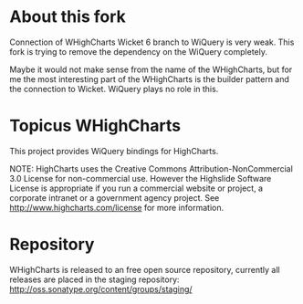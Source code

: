 About this fork
======================
Connection of WHighCharts Wicket 6 branch to WiQuery is very weak. This fork is trying to remove the dependency on the WiQuery completely.

Maybe it would not make sense from the name of the WHighCharts, but for me the most interesting part of the WHighCharts is the builder pattern and the connection to Wicket. WiQuery plays no role in this.


Topicus WHighCharts
======================

This project provides WiQuery bindings for HighCharts.

NOTE: HighCharts uses the Creative Commons Attribution-NonCommercial 3.0 License for non-commercial use. However the Highslide Software License is appropriate if you run a commercial website or project, a corporate intranet or a government agency project.
See http://www.highcharts.com/license for more information.

Repository
======================
WHighCharts is released to an free open source repository, currently all releases are placed in the staging repository:
http://oss.sonatype.org/content/groups/staging/
